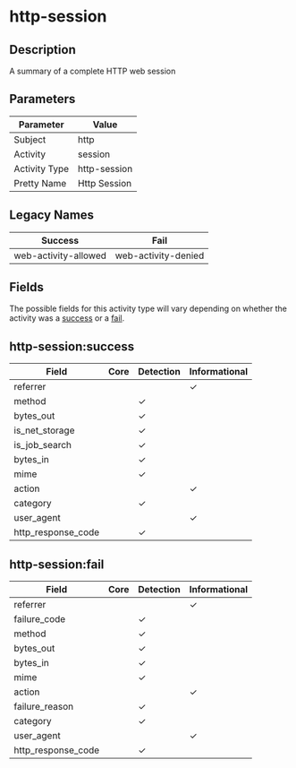 http-session
============

Description
-----------
A summary of a complete HTTP web session

Parameters
----------
| Parameter     | Value        |
| ------------- | ------------ |
| Subject       | http         |
| Activity      | session      |
| Activity Type | http-session |
| Pretty Name   | Http Session |

Legacy Names
------------
| Success                  | Fail                    |
| ------------------------ | ----------------------- |
| web-activity-allowed<br> | web-activity-denied<br> |

Fields
------

The possible fields for this activity type will vary depending on whether the activity was a [success](#http-sessionsuccess) or a [fail](#http-sessionfail).


http-session:success
--------------------

| Field              | Core | Detection | Informational |
| ------------------ | ---- | --------- | ------------- |
| referrer           |      |           | &#10003;      |
| method             |      | &#10003;  |               |
| bytes_out          |      | &#10003;  |               |
| is_net_storage     |      | &#10003;  |               |
| is_job_search      |      | &#10003;  |               |
| bytes_in           |      | &#10003;  |               |
| mime               |      | &#10003;  |               |
| action             |      |           | &#10003;      |
| category           |      | &#10003;  |               |
| user_agent         |      |           | &#10003;      |
| http_response_code |      | &#10003;  |               |

http-session:fail
-----------------

| Field              | Core | Detection | Informational |
| ------------------ | ---- | --------- | ------------- |
| referrer           |      |           | &#10003;      |
| failure_code       |      | &#10003;  |               |
| method             |      | &#10003;  |               |
| bytes_out          |      | &#10003;  |               |
| bytes_in           |      | &#10003;  |               |
| mime               |      | &#10003;  |               |
| action             |      |           | &#10003;      |
| failure_reason     |      | &#10003;  |               |
| category           |      | &#10003;  |               |
| user_agent         |      |           | &#10003;      |
| http_response_code |      | &#10003;  |               |